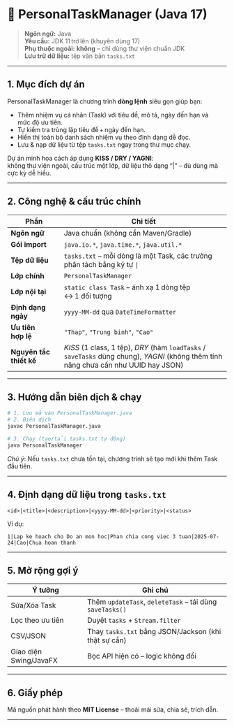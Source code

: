 # 📑 PersonalTaskManager (Java 17)

> **Ngôn ngữ:** Java  
> **Yêu cầu:** JDK 11 trở lên (khuyên dùng 17)  
> **Phụ thuộc ngoài:** **không** – chỉ dùng thư viện chuẩn JDK  
> **Lưu trữ dữ liệu:** tệp văn bản `tasks.txt`

---

## 1. Mục đích dự án
PersonalTaskManager là chương trình **dòng lệnh** siêu gọn giúp bạn:

* Thêm nhiệm vụ cá nhân (Task) với tiêu đề, mô tả, ngày đến hạn và mức độ ưu tiên.  
* Tự kiểm tra trùng lặp tiêu đề + ngày đến hạn.  
* Hiển thị toàn bộ danh sách nhiệm vụ theo định dạng dễ đọc.  
* Lưu & nạp dữ liệu từ tệp `tasks.txt` ngay trong thư mục chạy.

Dự án minh họa cách áp dụng **KISS / DRY / YAGNI**:  
không thư viện ngoài, cấu trúc một lớp, dữ liệu thô dạng “|” – đủ dùng mà cực kỳ dễ hiểu.

---

## 2. Công nghệ & cấu trúc chính
| Phần | Chi tiết |
|------|----------|
| **Ngôn ngữ** | Java chuẩn (không cần Maven/Gradle) |
| **Gói import** | `java.io.*`, `java.time.*`, `java.util.*` |
| **Tệp dữ liệu** | `tasks.txt` – mỗi dòng là một Task, các trường phân tách bằng ký tự `\|` |
| **Lớp chính** | `PersonalTaskManager` |
| **Lớp nội tại** | `static class Task` – ánh xạ 1 dòng tệp ↔ 1 đối tượng |
| **Định dạng ngày** | `yyyy-MM-dd` qua `DateTimeFormatter` |
| **Ưu tiên hợp lệ** | `"Thap"`, `"Trung binh"`, `"Cao"` |
| **Nguyên tắc thiết kế** | *KISS* (1 class, 1 tệp), *DRY* (hàm `loadTasks` / `saveTasks` dùng chung), *YAGNI* (không thêm tính năng chưa cần như UUID hay JSON) |

---


## 3. Hướng dẫn biên dịch & chạy

```bash
# 1. Lưu mã vào PersonalTaskManager.java
# 2. Biên dịch
javac PersonalTaskManager.java

# 3. Chạy (tạo/tải tasks.txt tự động)
java PersonalTaskManager
```

*Chú ý*: Nếu `tasks.txt` chưa tồn tại, chương trình sẽ tạo mới khi thêm Task đầu tiên.

---

## 4. Định dạng dữ liệu trong `tasks.txt`

```
<id>|<title>|<description>|<yyyy-MM-dd>|<priority>|<status>
```

Ví dụ:

```
1|Lap ke hoach cho Do an mon hoc|Phan chia cong viec 3 tuan|2025-07-24|Cao|Chua hoan thanh
```

---

## 5. Mở rộng gợi ý

| Ý tưởng | Ghi chú |
|---------|---------|
| Sửa/Xóa Task | Thêm `updateTask`, `deleteTask` – tái dùng `saveTasks()` |
| Lọc theo ưu tiên | Duyệt `tasks` + `Stream.filter` |
| CSV/JSON | Thay `tasks.txt` bằng JSON/Jackson (khi thật sự cần) |
| Giao diện Swing/JavaFX | Bọc API hiện có – logic không đổi |

---

## 6. Giấy phép
Mã nguồn phát hành theo **MIT License** – thoải mái sửa, chia sẻ, trích dẫn.

---

